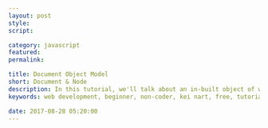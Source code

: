```yaml
---
layout: post
style:
script:

category: javascript
featured:
permalink:

title: Document Object Model
short: Document & Node
description: In this tutorial, we'll talk about an in-built object of web browser which is named document; <br>The object was designed to serve manipulating HTML document; <br>Also referred as Document Object Model.
keywords: web development, beginner, non-coder, kei nart, free, tutorial, coding, programming, code nart, javascript, object, document, window, dom, bom, document object model, window object model

date: 2017-08-28 05:20:00
---
```

